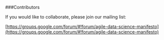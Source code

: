 ###Contributors

If you would like to collaborate, please join our mailing list:

[https://groups.google.com/forum/#!forum/agile-data-science-manifesto](https://groups.google.com/forum/#!forum/agile-data-science-manifesto)
